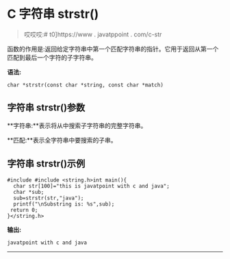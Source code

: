 # C 字符串 strstr()

> 哎哎哎:# t0]https://www . javatppoint . com/c-str

函数的作用是:返回给定字符串中第一个匹配字符串的指针。它用于返回从第一个匹配到最后一个字符的子字符串。

**语法:**

```
char *strstr(const char *string, const char *match)

```

## 字符串 strstr()参数

**字符串:**表示将从中搜索子字符串的完整字符串。

**匹配:**表示全字符串中要搜索的子串。

## 字符串 strstr()示例

```
#include #include <string.h>int main(){  
  char str[100]="this is javatpoint with c and java";  
  char *sub;  
  sub=strstr(str,"java");  
  printf("\nSubstring is: %s",sub);  
 return 0;  
}</string.h> 
```

**输出:**

```
javatpoint with c and java

```

* * *